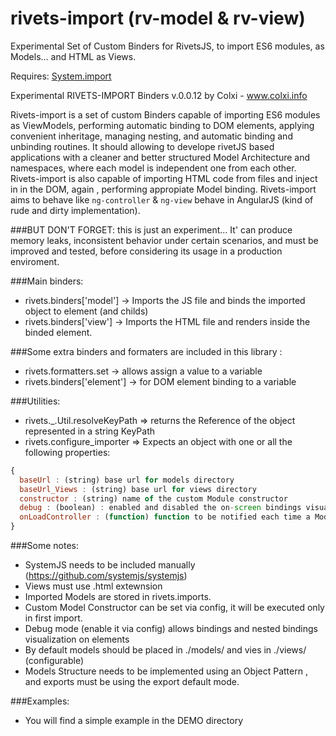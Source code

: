 # rivets-import (rv-model & rv-view)
Experimental Set of Custom Binders for RivetsJS, to import ES6 modules, as Models... and HTML as Views.

Requires:  [System.import](https://github.com/systemjs/systemjs)

Experimental RIVETS-IMPORT Binders v.0.0.12
by Colxi - www.colxi.info

Rivets-import is a set of custom Binders capable of importing ES6 modules
as ViewModels, performing automatic binding to DOM elements, applying
convenient inheritage, managing nesting, and automatic binding and unbinding routines.
It should allowing to develope rivetJS based applications with a cleaner and better structured Model Architecture  and namespaces, where each model is independent one from each other.
Rivets-import is also capable of importing HTML code from files and inject in in the DOM, again , performing appropiate Model binding.
Rivets-import aims to behave like  ```ng-controller``` & ```ng-view``` behave in AngularJS (kind of rude and dirty implementation).

###BUT DON'T FORGET: this is just an experiment... It' can produce memory leaks, inconsistent behavior under certain scenarios, and must be improved and tested, before considering its usage in a production enviroment. 

###Main binders:
* rivets.binders['model']  -> Imports the JS file and binds the imported object to element (and childs)
* rivets.binders['view'] -> Imports the HTML file and renders inside the binded element.

###Some extra binders and formaters are included in this library  :
* rivets.formatters.set -> allows assign a value to a variable
* rivets.binders['element'] -> for DOM element binding to a variable

###Utilities:

* rivets._.Util.resolveKeyPath => returns the Reference of the object represented in a string KeyPath
* rivets.configure_importer => Expects an object with one or all the following properties:
```javascript
{
  baseUrl : (string) base url for models directory
  baseUrl_Views : (string) base url for views directory
  constructor : (string) name of the custom Module constructor
  debug : (boolean) : enabled and disabled the on-screen bindings visualization
  onLoadController : (function) function to be notified each time a Model is loaded
}
```

###Some notes:
- SystemJS needs to be included manually (https://github.com/systemjs/systemjs)
- Views must use .html extewnsion
- Imported Models are stored in rivets.imports.
- Custom Model Constructor can be set via config, it will be executed only in first import.
- Debug mode (enable it via config) allows bindings and nested bindings visualization on elements
- By default models should be placed in ./models/ and vies in ./views/ (configurable)
- Models Structure needs to be implemented using an Object Pattern , and exports must be using the export default mode.

###Examples:
- You will find a simple example in the DEMO directory

